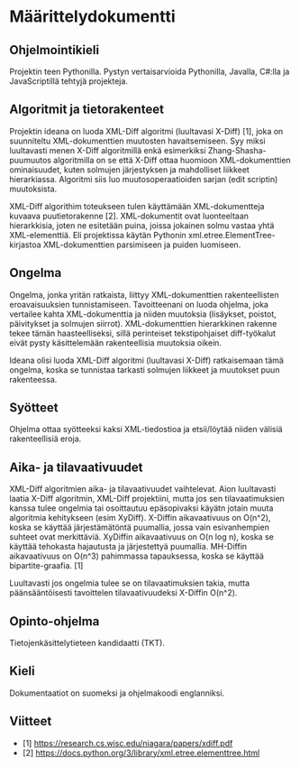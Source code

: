 # Määrittelydokumentti

## Ohjelmointikieli

Projektin teen Pythonilla. Pystyn vertaisarvioida Pythonilla, Javalla, C#:lla ja JavaScriptillä tehtyjä projekteja.

## Algoritmit ja tietorakenteet

Projektin ideana on luoda XML-Diff algoritmi (luultavasi X-Diff) [1], joka on suunniteltu XML-dokumenttien muutosten havaitsemiseen. Syy miksi luultavasti menen X-Diff algoritmillä enkä esimerkiksi Zhang-Shasha-puumuutos algoritmilla on se että X-Diff ottaa huomioon XML-dokumenttien ominaisuudet, kuten solmujen järjestyksen ja mahdolliset liikkeet hierarkiassa. Algoritmi siis luo muutosoperaatioiden sarjan (edit scriptin) muutoksista.

XML-Diff algorithim toteukseen tulen käyttämään XML-dokumentteja kuvaava puutietorakenne [2]. 
XML-dokumentit ovat luonteeltaan hierarkkisia, joten ne esitetään puina, joissa jokainen solmu vastaa yhtä XML-elementtiä. 
Eli projektissa käytän Pythonin xml.etree.ElementTree-kirjastoa XML-dokumenttien parsimiseen ja puiden luomiseen. 

## Ongelma

Ongelma, jonka yritän ratkaista, liittyy XML-dokumenttien rakenteellisten eroavaisuuksien tunnistamiseen. Tavoitteenani on luoda ohjelma, joka vertailee kahta XML-dokumenttia ja niiden muutoksia (lisäykset, poistot, päivitykset ja solmujen siirrot). XML-dokumenttien hierarkkinen rakenne tekee tämän haasteelliseksi, sillä perinteiset tekstipohjaiset diff-työkalut eivät pysty käsittelemään rakenteellisia muutoksia oikein.

Ideana olisi luoda XML-Diff algoritmi (luultavasi X-Diff) ratkaisemaan tämä ongelma, koska se tunnistaa tarkasti solmujen liikkeet ja muutokset puun rakenteessa.

## Syötteet

Ohjelma ottaa syötteeksi kaksi XML-tiedostioa ja etsii/löytää niiden välisiä rakenteellisiä eroja.

## Aika- ja tilavaativuudet

XML-Diff algoritmien aika- ja tilavaativuudet vaihtelevat. Aion luultavasti laatia X-Diff algoritmin, XML-Diff projektiini, mutta jos sen tilavaatimuksien kanssa tulee ongelmia tai osoittautuu epäsopivaksi käyätn jotain muuta algoritmia kehitykseen (esim XyDiff). X-Diffin aikavaativuus on O(n^2), koska se käyttää järjestämätöntä puumallia, jossa vain esivanhempien suhteet ovat merkittäviä. XyDiffin aikavaativuus on O(n log n), koska se käyttää tehokasta hajautusta ja järjestettyä puumallia. MH-Diffin aikavaativuus on O(n^3) pahimmassa tapauksessa, koska se käyttää bipartite-graafia. [1]

Luultavasti jos ongelmia tulee se on tilavaatimuksien takia, mutta päänsääntöisesti tavoittelen tilavaativuudeksi X-Diffin O(n^2).

## Opinto-ohjelma

Tietojenkäsittelytieteen kandidaatti (TKT).

## Kieli

Dokumentaatiot on suomeksi ja ohjelmakoodi englanniksi.


## Viitteet
- [1] https://research.cs.wisc.edu/niagara/papers/xdiff.pdf
- [2] https://docs.python.org/3/library/xml.etree.elementtree.html